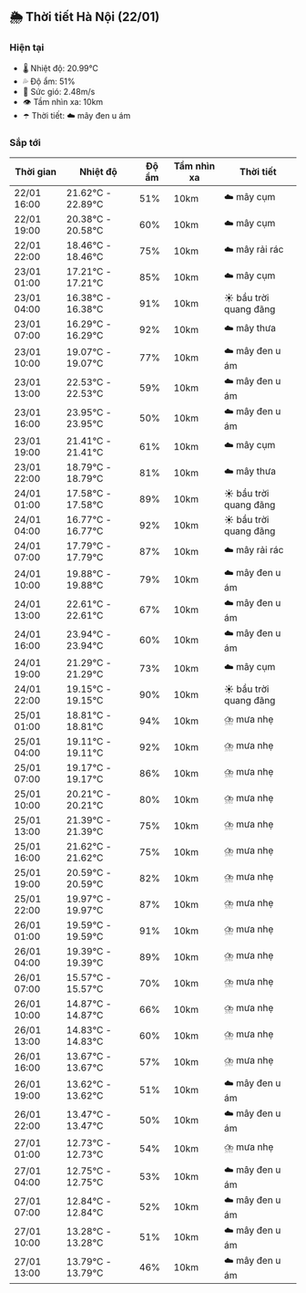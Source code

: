 ## 🌦️ Thời tiết Hà Nội (22/01)

### Hiện tại

- 🌡️ Nhiệt độ: 20.99℃
- 💦 Độ ẩm: 51%
- 💨 Sức gió: 2.48m/s
- 👁️ Tầm nhìn xa: 10km
- ☂️ Thời tiết: ☁️ mây đen u ám

### Sắp tới

| Thời gian | Nhiệt độ | Độ ẩm | Tầm nhìn xa | Thời tiết |
| --- | --- | --- | --- | --- |
| 22/01 16:00 | 21.62℃ - 22.89℃ | 51% | 10km | ☁️ mây cụm |
| 22/01 19:00 | 20.38℃ - 20.58℃ | 60% | 10km | ☁️ mây cụm |
| 22/01 22:00 | 18.46℃ - 18.46℃ | 75% | 10km | ☁️ mây rải rác |
| 23/01 01:00 | 17.21℃ - 17.21℃ | 85% | 10km | ☁️ mây cụm |
| 23/01 04:00 | 16.38℃ - 16.38℃ | 91% | 10km | ☀️ bầu trời quang đãng |
| 23/01 07:00 | 16.29℃ - 16.29℃ | 92% | 10km | ☁️ mây thưa |
| 23/01 10:00 | 19.07℃ - 19.07℃ | 77% | 10km | ☁️ mây đen u ám |
| 23/01 13:00 | 22.53℃ - 22.53℃ | 59% | 10km | ☁️ mây đen u ám |
| 23/01 16:00 | 23.95℃ - 23.95℃ | 50% | 10km | ☁️ mây đen u ám |
| 23/01 19:00 | 21.41℃ - 21.41℃ | 61% | 10km | ☁️ mây cụm |
| 23/01 22:00 | 18.79℃ - 18.79℃ | 81% | 10km | ☁️ mây thưa |
| 24/01 01:00 | 17.58℃ - 17.58℃ | 89% | 10km | ☀️ bầu trời quang đãng |
| 24/01 04:00 | 16.77℃ - 16.77℃ | 92% | 10km | ☀️ bầu trời quang đãng |
| 24/01 07:00 | 17.79℃ - 17.79℃ | 87% | 10km | ☁️ mây rải rác |
| 24/01 10:00 | 19.88℃ - 19.88℃ | 79% | 10km | ☁️ mây đen u ám |
| 24/01 13:00 | 22.61℃ - 22.61℃ | 67% | 10km | ☁️ mây đen u ám |
| 24/01 16:00 | 23.94℃ - 23.94℃ | 60% | 10km | ☁️ mây đen u ám |
| 24/01 19:00 | 21.29℃ - 21.29℃ | 73% | 10km | ☁️ mây cụm |
| 24/01 22:00 | 19.15℃ - 19.15℃ | 90% | 10km | ☀️ bầu trời quang đãng |
| 25/01 01:00 | 18.81℃ - 18.81℃ | 94% | 10km | ⛈️ mưa nhẹ |
| 25/01 04:00 | 19.11℃ - 19.11℃ | 92% | 10km | ⛈️ mưa nhẹ |
| 25/01 07:00 | 19.17℃ - 19.17℃ | 86% | 10km | ⛈️ mưa nhẹ |
| 25/01 10:00 | 20.21℃ - 20.21℃ | 80% | 10km | ⛈️ mưa nhẹ |
| 25/01 13:00 | 21.39℃ - 21.39℃ | 75% | 10km | ⛈️ mưa nhẹ |
| 25/01 16:00 | 21.62℃ - 21.62℃ | 75% | 10km | ⛈️ mưa nhẹ |
| 25/01 19:00 | 20.59℃ - 20.59℃ | 82% | 10km | ⛈️ mưa nhẹ |
| 25/01 22:00 | 19.97℃ - 19.97℃ | 87% | 10km | ⛈️ mưa nhẹ |
| 26/01 01:00 | 19.59℃ - 19.59℃ | 91% | 10km | ⛈️ mưa nhẹ |
| 26/01 04:00 | 19.39℃ - 19.39℃ | 89% | 10km | ⛈️ mưa nhẹ |
| 26/01 07:00 | 15.57℃ - 15.57℃ | 70% | 10km | ⛈️ mưa nhẹ |
| 26/01 10:00 | 14.87℃ - 14.87℃ | 66% | 10km | ⛈️ mưa nhẹ |
| 26/01 13:00 | 14.83℃ - 14.83℃ | 60% | 10km | ⛈️ mưa nhẹ |
| 26/01 16:00 | 13.67℃ - 13.67℃ | 57% | 10km | ⛈️ mưa nhẹ |
| 26/01 19:00 | 13.62℃ - 13.62℃ | 51% | 10km | ☁️ mây đen u ám |
| 26/01 22:00 | 13.47℃ - 13.47℃ | 50% | 10km | ☁️ mây đen u ám |
| 27/01 01:00 | 12.73℃ - 12.73℃ | 54% | 10km | ⛈️ mưa nhẹ |
| 27/01 04:00 | 12.75℃ - 12.75℃ | 53% | 10km | ☁️ mây đen u ám |
| 27/01 07:00 | 12.84℃ - 12.84℃ | 52% | 10km | ☁️ mây đen u ám |
| 27/01 10:00 | 13.28℃ - 13.28℃ | 51% | 10km | ☁️ mây đen u ám |
| 27/01 13:00 | 13.79℃ - 13.79℃ | 46% | 10km | ☁️ mây đen u ám |
